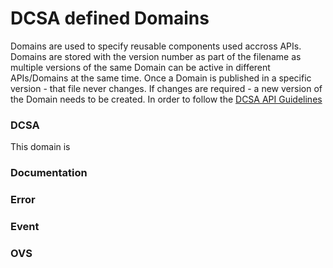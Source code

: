 # DCSA defined Domains
Domains are used to specify reusable components used accross APIs.
Domains are stored with the version number as part of the filename as multiple versions of the same Domain can be active in different APIs/Domains at the same time. Once a Domain is published in a specific version - that file never changes. If changes are required - a new version of the Domain needs to be created.
In order to follow the [DCSA API Guidelines](https://dcsa.org/wp-content/uploads/2020/09/20200921-DCSA-API-Design-Principles-1.0.pdf)

### DCSA
This domain is
### Documentation

### Error

### Event

### OVS
